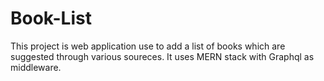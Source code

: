 # Book-List

This project is web application use to add a list of books which are suggested through various soureces. It uses MERN stack with Graphql as middleware. 

